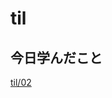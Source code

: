 # til

## 今日学んだこと

[til/02](https://github.com/tokiohamamatsu/til/blob/master/%E6%B4%BB%E5%8B%95%E8%A8%98%E9%8C%B2/2021/06/02.md)